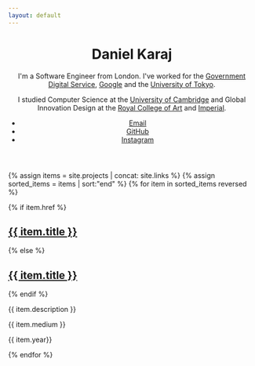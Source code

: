 ```yaml
---
layout: default
---
```


<header>
  <h1>Daniel Karaj</h1>
  <p>I'm a Software Engineer from London. I've worked for the <a href="//gov.uk/government/organisations/government-digital-service" target="_blank">Government Digital Service</a>, <a href="//www.google.com" target="_blank">Google</a> and the <a href="//www.designlab.ac/" target="_blank">University of Tokyo</a>.</p>
  <p>I studied Computer Science at the <a href="//www.cl.cam.ac.uk/" target="_blank">University of Cambridge</a> and Global Innovation Design at the <a href="//www.rca.ac.uk" target="_blank">Royal College of Art</a> and <a href="//www.imperial.ac.uk" target="_blank">Imperial</a>.</p>
  <ul>
    <li><a href="mailto:contact@karaj.uk">Email</a></li>
    <li><a href="//github.com/dnkrj" target="_blank">GitHub</a></li>
    <li><a href="//instagr.am/dnkrj" target="_blank">Instagram</a></li>
  </ul>
</header>

{% assign items = site.projects | concat: site.links %}
{% assign sorted_items = items | sort:"end" %}
{% for item in sorted_items reversed %}
  <section>
    {% if item.href %}
      <h2><a href="{{ item.href }}" target="_blank">{{ item.title }}</a></h2>
    {% else %}
      <h2><a href="{{ item.url }}">{{ item.title }}</a></h2>
    {% endif %}
    <p>{{ item.description }}</p>
    <p>{{ item.medium }}</p>
    <p>{{ item.year}} </p>
  </section>
{% endfor %}
